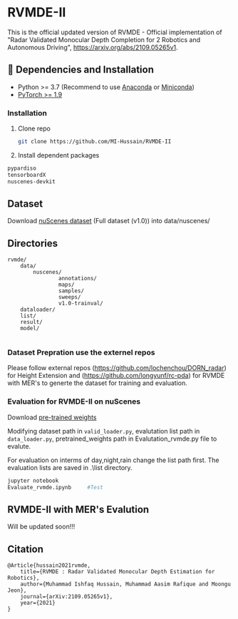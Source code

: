 # RVMDE-II
This is the official updated version of RVMDE - 
Official implementation of "Radar Validated Monocular Depth Completion for
2 Robotics and Autonomous Driving", https://arxiv.org/abs/2109.05265v1.


## :wrench: Dependencies and Installation

- Python >= 3.7 (Recommend to use [Anaconda](https://www.anaconda.com/download/#linux) or [Miniconda](https://docs.conda.io/en/latest/miniconda.html))
- [PyTorch >= 1.9](https://pytorch.org/)

### Installation

1. Clone repo

    ```bash
    git clone https://github.com/MI-Hussain/RVMDE-II
    ```

1. Install dependent packages

```bash
pypardiso
tensorboardX
nuscenes-devkit
```
## Dataset

Download [nuScenes dataset](https://www.nuscenes.org/) (Full dataset (v1.0)) into data/nuscenes/

## Directories
```plain
rvmde/
    data/                           							 
        nuscenes/                 		    
                annotations/
                maps/
                samples/
                sweeps/
                v1.0-trainval/
    dataloader/
    list/
    result/
    model/                   				   	        
                   	     				
```

### Dataset Prepration use the externel repos

Please follow external repos (https://github.com/lochenchou/DORN_radar) for Height Extension and (https://github.com/longyunf/rc-pda) for RVMDE with MER's to generte the dataset for training and evaluation.

### Evaluation for RVMDE-II on nuScenes

Download [pre-trained weights](https://drive.google.com/file/d/1VKVg63d5UMNjc2busvdM23rXrs8TZb-X/view?usp=sharing)


Modifying dataset path in `valid_loader.py`, evalutation list path in `data_loader.py`, pretrained_weights path in Evalutation_rvmde.py file to evalute. 

For evaluation on interms of day,night,rain change the list path first. The evaluation lists are saved in .\list directory.

``` bash
jupyter notebook
Evaluate_rvmde.ipynb     #Test
```

## RVMDE-II with MER's Evalution

Will be updated soon!!!

## Citation
```plain
@Article{hussain2021rvmde,
    title={RVMDE : Radar Validated Monocular Depth Estimation for Robotics},
    author={Muhammad Ishfaq Hussain, Muhammad Aasim Rafique and Moongu Jeon},
    journal={arXiv:2109.05265v1},
    year={2021}
}
```
